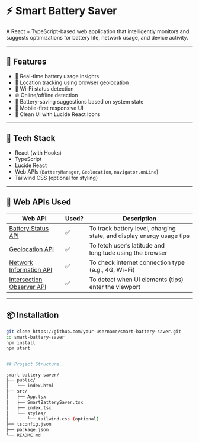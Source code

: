 # ⚡ Smart Battery Saver

A React + TypeScript-based web application that intelligently monitors and suggests optimizations for battery life, network usage, and device activity.

---

## 🚀 Features

- 🔋 Real-time battery usage insights
- 📍 Location tracking using browser geolocation
- 📶 Wi-Fi status detection
- 🌐 Online/offline detection
- 🌙 Battery-saving suggestions based on system state
- 📱 Mobile-first responsive UI
- 🌈 Clean UI with Lucide React Icons

---

## 🧩 Tech Stack

- React (with Hooks)
- TypeScript
- Lucide React
- Web APIs (`BatteryManager`, `Geolocation`, `navigator.onLine`)
- Tailwind CSS (optional for styling)

---


## 🧠 Web APIs Used

| Web API                                | Used? | Description                                                                 |
|----------------------------------------|-------|-----------------------------------------------------------------------------|
| [Battery Status API](https://developer.mozilla.org/en-US/docs/Web/API/Battery_Status_API) | ✅     | To track battery level, charging state, and display energy usage tips      |
| [Geolocation API](https://developer.mozilla.org/en-US/docs/Web/API/Geolocation_API)         | ✅     | To fetch user’s latitude and longitude using the browser                   |
| [Network Information API](https://developer.mozilla.org/en-US/docs/Web/API/Network_Information_API) | ✅     | To check internet connection type (e.g., 4G, Wi-Fi)                        |
| [Intersection Observer API](https://developer.mozilla.org/en-US/docs/Web/API/Intersection_Observer_API) | ✅     | To detect when UI elements (tips) enter the viewport                      |
---

## 📦 Installation

```bash
git clone https://github.com/your-username/smart-battery-saver.git
cd smart-battery-saver
npm install
npm start


## Project Structure..

smart-battery-saver/
├── public/
│   └── index.html
├── src/
│   ├── App.tsx
│   ├── SmartBatterySaver.tsx
│   ├── index.tsx
│   └── styles/
│       └── tailwind.css (optional)
├── tsconfig.json
├── package.json
└── README.md
